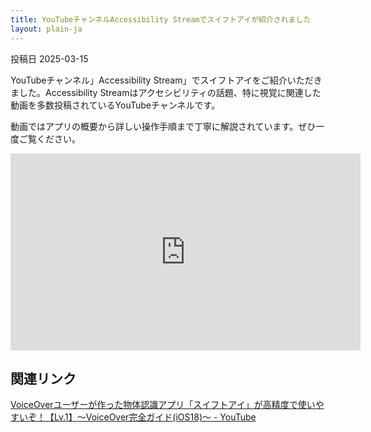 ```yaml
---
title: YouTubeチャンネルAccessibility Streamでスイフトアイが紹介されました
layout: plain-ja
---
```

投稿日 2025-03-15

YouTubeチャンネル」Accessibility Stream」でスイフトアイをご紹介いただきました。Accessibility Streamはアクセシビリティの話題、特に視覚に関連した動画を多数投稿されているYouTubeチャンネルです。

動画ではアプリの概要から詳しい操作手順まで丁寧に解説されています。ぜひ一度ご覧ください。

<iframe width="560" height="315" src="https://www.youtube.com/embed/eXgkMO4P1QM?si=n7dTLDy0G2xlzNbA" title="YouTube video player" frameborder="0" allow="accelerometer; autoplay; clipboard-write; encrypted-media; gyroscope; picture-in-picture; web-share" referrerpolicy="strict-origin-when-cross-origin" allowfullscreen></iframe>

## 関連リンク

[VoiceOverユーザーが作った物体認識アプリ「スイフトアイ」が高精度で使いやすいぞ！【Lv.1】～VoiceOver完全ガイド(iOS18)～ - YouTube](https://youtu.be/eXgkMO4P1QM?si=G_X8tvLLYGjwTHKa)
